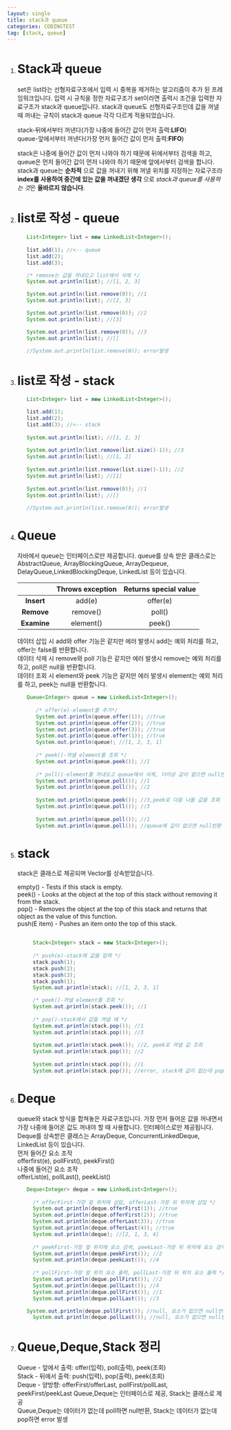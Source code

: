 ```yaml
---
layout: single
title: stack과 queue
categories: CODINGTEST
tag: [stack, queue]
---
```


1. # Stack과 queue
   set은 list라는 선형자료구조에서 입력 시 중복을 제거하는 알고리즘이 추가 된 프레임워크입니다. 입력 시 규칙을 정한 자료구조가 set이라면 출력시 조건을 입력한 자료구조가 stack과 queue입니다. stack과 queue도 선형자료구조인데 값을 꺼낼 때 꺼내는 규칙이 stack과 queue 각각 다르게 적용되었습니다.   

   stack-뒤에서부터 꺼낸다(가장 나중에 들어간 값이 먼저 출력:__LIFO__)   
   queue-앞에서부터 꺼낸다(가장 먼저 들어간 값이 먼저 출력:__FIFO__)     

   stack은 나중에 들어간 값이 먼저 나와야 하기 때문에 뒤에서부터 검색을 하고, queue은 먼저 들어간 값이 먼저 나와야 하기 때문에 앞에서부터 검색을 합니다. stack과 queue는 __순차적__ 으로 값을 꺼내기 위해 꺼낼 위치를 지정하는 자료구조라 __index를 사용하여 중간에 있는 값을 꺼내겠단 생각__ 으로 *stack과 queue를 사용하는 것*은 __올바르지 않습니다__.   

1. # list로 작성 - queue
   ```java 
      List<Integer> list = new LinkedList<Integer>();
         
      list.add(1); //<-- queue
      list.add(2);
      list.add(3);

      /* remove는 값을 꺼내오고 list에서 삭제 */
      System.out.println(list); //[1, 2, 3]

      System.out.println(list.remove(0)); //1
      System.out.println(list); //[2, 3]

      System.out.println(list.remove(0)); //2
      System.out.println(list); //[3]

      System.out.println(list.remove(0)); //3
      System.out.println(list); //[]

      //System.out.println(list.remove(0)); error발생
   ```
1. # list로 작성 - stack
   ```java
      List<Integer> list = new LinkedList<Integer>();

      list.add(1); 
      list.add(2);
      list.add(3); //<-- stack
      
      System.out.println(list); //[1, 2, 3]
      
      System.out.println(list.remove(list.size()-1)); //3
      System.out.println(list); //[1, 2]
      
      System.out.println(list.remove(list.size()-1)); //2
      System.out.println(list); //[1]
      
      System.out.println(list.remove(0)); //1
      System.out.println(list); //[]
      
      //System.out.println(list.remove(0)); error발생
   ```
1. # Queue
   자바에서 queue는 인터페이스로만 제공합니다. queue를 상속 받은 클래스로는AbstractQueue, ArrayBlockingQueue, ArrayDequeue, DelayQueue,LinkedBlockingDeque, LinkedList 등이 있습니다.   

   |        |Throws exception|Returns special value|
   |:------:|:--------------:|:-------------------:|
   |<B>Insert</B> |  add(e)  |       offer(e)      |
   |<B>Remove</B> | remove() |       poll()        |
   |<B>Examine</B>| element()|       peek()        |

   데이터 삽입 시 add와 offer 기능은 같지만 에러 발생시 add는 예외 처리를 하고, offer는 false를 반환합니다.   
   데이터 삭제 시 remove와 poll 기능은 같지만 에러 발생시 remove는 예외 처리를 하고, poll은 null을 반환합니다.   
   데이터 조회 시 element와 peek 기능은 같지만 에러 발생시 element는 예외 처리를 하고, peek는 null을 반환합니다.   

   ```java
      Queue<Integer> queue = new LinkedList<Integer>();
		 
		 /* offer(e)-element를 추가*/
		 System.out.println(queue.offer(1)); //true
		 System.out.println(queue.offer(2)); //true
		 System.out.println(queue.offer(3)); //true
		 System.out.println(queue.offer(1)); //true
		 System.out.println(queue); //[1, 2, 3, 1]
		 
		 /* peek()-꺼낼 element를 조회 */
		 System.out.println(queue.peek()); //1
		 
		 /* poll()-element를 꺼내오고 queue에서 삭제, 더이상 값이 없으면 null반환 */ 
		 System.out.println(queue.poll()); //1
		 System.out.println(queue.poll()); //2
		 
		 System.out.println(queue.peek()); //3,peek로 다음 나올 값을 조회
		 System.out.println(queue.poll()); //3
		 
		 System.out.println(queue.poll()); //1
		 System.out.println(queue.poll()); //queue에 값이 없으면 null반환
   ```
1. # stack 
   stack은 클래스로 제공되며 Vector를 상속받았습니다.

   empty() - Tests if this stack is empty.   
   peek() - Looks at the object at the top of this stack without removing it from the stack.   
   pop() - Removes the object at the top of this stack and returns that object as the value of this function.   
   push(E item) - Pushes an item onto the top of this stack.   
   
   ```java
      
		Stack<Integer> stack = new Stack<Integer>();
		
		/* push(e)-stack에 값을 입력 */
		stack.push(1);
		stack.push(2);
		stack.push(3);
		stack.push(1);
		System.out.println(stack); //[1, 2, 3, 1]

		/* peek()-꺼낼 element를 조회 */
		System.out.println(stack.peek()); //1
		
		/* pop()-stack에서 값을 꺼낼 때 */
		System.out.println(stack.pop()); //1
		System.out.println(stack.pop()); //3
		
		System.out.println(stack.peek()); //2, peek로 꺼낼 값 조회
		System.out.println(stack.pop()); //2
		
		System.out.println(stack.pop()); //1
		System.out.println(stack.pop()); //error, stack에 값이 없는데 pop를 하면 error발생
   ```
1. # Deque
   queue와 stack 방식을 합쳐놓은 자료구조입니다. 가장 먼저 들어온 값을 꺼내면서 가장 나중에 들어온 값도 꺼내야 할 때 사용합니다. 
   인터페이스로만 제공됩니다. Deque를 상속받은 클래스는 ArrayDeque, ConcurrentLinkedDeque, LinkedList 등이 있습니다.   
   먼저 들어간 요소 조작    
   offerfirst(e), pollFirst(), peekFirst()   
   나중에 들어간 요소 조작   
   offerList(e), pollLast(), peekList()   
   ```java
      Deque<Integer> deque = new LinkedList<Integer>();
		
		/* offerFirst-가장 앞 위치에 삽입, offerLast-가장 뒤 위치에 삽입 */
		System.out.println(deque.offerFirst(1)); //true
		System.out.println(deque.offerFirst(2)); //true
		System.out.println(deque.offerLast(3)); //true
		System.out.println(deque.offerLast(4)); //true		
		System.out.println(deque); //[2, 1, 3, 4]
		
		/* peekFirst-가장 앞 위치에 요소 검색, peekLast-가장 뒤 위치에 요소 검색 */
		System.out.println(deque.peekFirst()); //2
		System.out.println(deque.peekLast()); //4
		
		/* pollFirst-가장 앞 위치 요소 출력, pollLast-가장 뒤 위치 요소 출력 */
		System.out.println(deque.pollFirst()); //2
		System.out.println(deque.pollLast()); //4
		System.out.println(deque.pollFirst()); //1
		System.out.println(deque.pollLast()); //3

      System.out.println(deque.pollFirst()); //null, 요소가 없으면 null반환
		System.out.println(deque.pollLast()); //null, 요소가 없으면 null반환
   ```
1. # Queue,Deque,Stack 정리
   Queue - 앞에서 출력: offer(입력), poll(출력), peek(조회)   
   Stack - 뒤에서 출력: push(입력), pop(출력), peek(조회)   
   Deque - 양방향: offerFirst/offerLast, pollFirst/pollLast, peekFirst/peekLast
   Queue,Deque는 인터페이스로 제공, Stack는 클래스로 제공   
   Queue,Deque는 데이터가 없는데 poll하면 null반환, Stack는 데이터가 없는데 pop하면 error 발생   